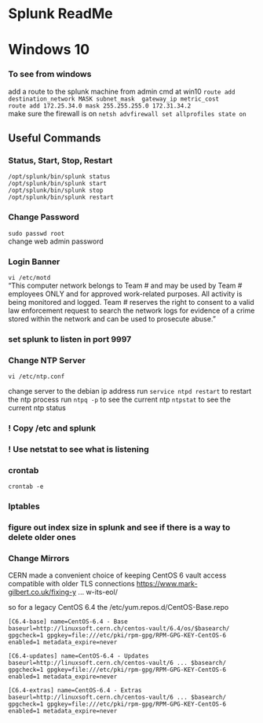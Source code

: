 # Splunk ReadMe

# Windows 10

### To see from windows
add a route to the splunk machine from admin cmd at win10  `route add destination_network MASK subnet_mask  gateway_ip metric_cost`  
`route add 172.25.34.0 mask 255.255.255.0 172.31.34.2`  
make sure the firewall is on `netsh advfirewall set allprofiles state on`  

## Useful Commands
### Status, Start, Stop, Restart
`/opt/splunk/bin/splunk status`  
`/opt/splunk/bin/splunk start`  
`/opt/splunk/bin/splunk stop`  
`/opt/splunk/bin/splunk restart`  

### Change Password
`sudo passwd root`  
change web admin password

### Login Banner
`vi /etc/motd`  
“This computer network belongs to Team # and may be used by Team # employees ONLY and for approved work-related purposes. All activity is being monitored and logged. Team # reserves the right to consent to a valid law enforcement request to search the network logs for evidence of a crime stored within the network and can be used to prosecute abuse.”   

### set splunk to listen in port 9997

### Change NTP Server
`vi /etc/ntp.conf`

change server to the debian ip address
run `service ntpd restart` to restart the ntp process
run `ntpq -p` to see the current ntp
`ntpstat` to see the current ntp status

### ! Copy /etc and splunk

### ! Use netstat to see what is listening

### crontab
`crontab -e`

### Iptables 



### figure out index size in splunk and see if there is a way to delete older ones


### Change Mirrors
CERN made a convenient choice of keeping CentOS 6 vault access compatible with older TLS connections
https://www.mark-gilbert.co.uk/fixing-y ... w-its-eol/

so for a legacy CentOS 6.4 the /etc/yum.repos.d/CentOS-Base.repo

`[C6.4-base]
name=CentOS-6.4 - Base
baseurl=http://linuxsoft.cern.ch/centos-vault/6.4/os/$basearch/
gpgcheck=1
gpgkey=file:///etc/pki/rpm-gpg/RPM-GPG-KEY-CentOS-6
enabled=1
metadata_expire=never`

`[C6.4-updates]
name=CentOS-6.4 - Updates
baseurl=http://linuxsoft.cern.ch/centos-vault/6 ... $basearch/
gpgcheck=1
gpgkey=file:///etc/pki/rpm-gpg/RPM-GPG-KEY-CentOS-6
enabled=1
metadata_expire=never`

`[C6.4-extras]
name=CentOS-6.4 - Extras
baseurl=http://linuxsoft.cern.ch/centos-vault/6 ... $basearch/
gpgcheck=1
gpgkey=file:///etc/pki/rpm-gpg/RPM-GPG-KEY-CentOS-6
enabled=1
metadata_expire=never`
